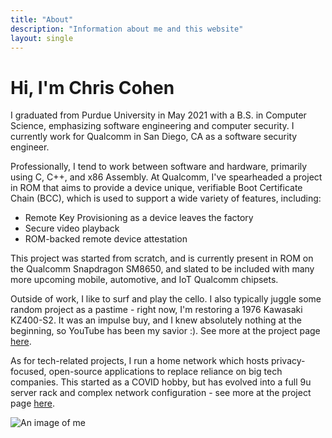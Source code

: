 ```yaml
---
title: "About"
description: "Information about me and this website"
layout: single
---
```


# Hi, I'm Chris Cohen

I graduated from Purdue University in May 2021 with a B.S. in Computer Science, emphasizing software engineering and computer security. I currently work for Qualcomm in San Diego, CA as a software security engineer.

Professionally, I tend to work between software and hardware, primarily using C, C++, and x86 Assembly. At Qualcomm, I've spearheaded a project in ROM that aims to provide a device unique, verifiable Boot Certificate Chain (BCC), which is used to support a wide variety of features, including:

- Remote Key Provisioning as a device leaves the factory
- Secure video playback
- ROM-backed remote device attestation

This project was started from scratch, and is currently present in ROM on the Qualcomm Snapdragon SM8650, and slated to be included with many more upcoming mobile, automotive, and IoT Qualcomm chipsets.

Outside of work, I like to surf and play the cello. I also typically juggle some random project as a pastime - right now, I'm restoring a 1976 Kawasaki KZ400-S2. It was an impulse buy, and I knew absolutely nothing at the beginning, so YouTube has been my savior :). See more at the project page <a href="/projects/motorcycle">here</a>.

As for tech-related projects, I run a home network which hosts privacy-focused, open-source applications to replace reliance on big tech companies. This started as a COVID hobby, but has evolved into a full 9u server rack and complex network configuration - see more at the project page <a href="/projects/homelab">here</a>.

![An image of me](/images/me.webp)
